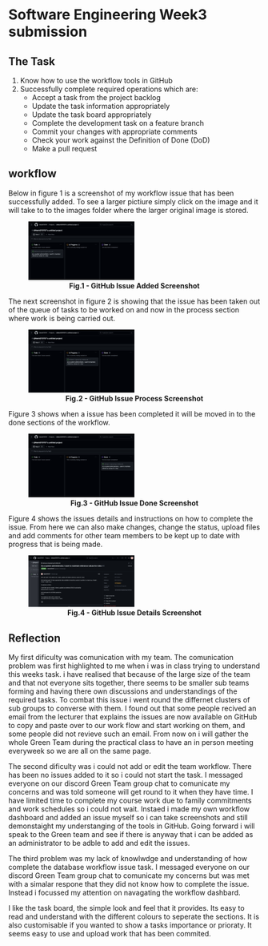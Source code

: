 # Software Engineering Week3 submission


## The Task

1. Know how to use the workflow tools in GitHub
2. Successfully complete required operations which are:
   * Accept a task from the project backlog
   * Update the task information appropriately
   * Update the task board appropriately
   * Complete the development task on a feature branch
   * Commit your changes with appropriate comments
   * Check your work against the Definition of Done (DoD)
   * Make a pull request


## workflow

Below in figure 1 is a screenshot of my workflow issue that has been successfully added.
To see a larger pictiure simply click on the image and it will take to to the images folder
where the larger original image is stored.
<figure>
 <img src="https://github.com/Mark070707/Software-Engineering-Portfolio/blob/main/images/GitHub%20Issue%20Added%20ScreenShot.png" width="50%" height="50%">
 <figcaption align="center"><b>Fig.1 - GitHub Issue Added Screenshot</b></figcaption>
</figure>

 The next screenshot in figure 2 is showing that the issue has been taken out of the queue of tasks
 to be worked on and now in the process section where work is being carried out.
 <figure>
  <img src="https://github.com/Mark070707/Software-Engineering-Portfolio/blob/main/images/GitHub%20In%20Process%20Screenshot.png" width="50%" height="50%">
  <figcaption align="center"><b>Fig.2 - GitHub Issue Process Screenshot</b></figcaption>
 </figure>

 Figure 3 shows when a issue has been completed it will be moved in to the done sections of the workflow.
 <figure>
  <img src="https://github.com/Mark070707/Software-Engineering-Portfolio/blob/main/images/GitHub%20Done%20Screenshot.png" width="50%" height="50%">
  <figcaption align="center"><b>Fig.3 - GitHub Issue Done Screenshot</b></figcaption>
 </figure>

 Figure 4 shows the issues details and instructions on how to complete the issue. From here we can also make changes,
 change the status, upload files and add comments for other team members to be kept up to date with progress that is being made.
 <figure>
  <img src="https://github.com/Mark070707/Software-Engineering-Portfolio/blob/main/images/GitHub%20Issue%20Details%20Screenshot.png" width="50%" height="50%">
  <figcaption align="center"><b>Fig.4 - GitHub Issue Details Screenshot</b></figcaption>
 </figure>

## Reflection

My first dificulty was comunication with my team. The comunication problem was first
highlighted to me when i was in class trying to understand this weeks task. i have realised
that because of the large size of the team and that not everyone sits together, there seems to be
smaller sub teams forming and having there own discussions and understandings of the
required tasks. To combat this issue i went round the differnet clusters of sub groups
to converse with them. I found out that some people recived an email from the lecturer
that explains the issues are now available on GitHub to copy and paste over to our work
flow and start working on them, and some people did not revieve such an email.
From now on i will gather the whole Green Team during the practical class to have an
in person meeting everyweek so we are all on the same page.

The second dificulty was i could not add or edit the team workflow. There has been no issues added
to it so i could not start the task. I messaged everyone on our discord Green Team group chat to comunicate
my concerns and was told someone will get round to it when they have time. I have limited time to complete
my course work due to family commitments and work schedules so i could not wait. Instaed i made my own workflow
dashboard and added an issue myself so i can take screenshots and still demonstaight my understanging of the tools
in GitHub. Going forward i will speak to the Green team and see if there is anyway that i can be added as an
administrator to be adble to add and edit the issues.

The third problem was my lack of knowlwdge and understanding of how complete the database workflow issue task.
I messaged everyone on our discord Green Team group chat to comunicate my concerns but was met with a simalar respone
that they did not know how to complete the issue. Instead i focussed my attention on navagating the workflow dashbard.

I like the task board, the simple look and feel that it provides. Its easy to read and understand with the
different colours to seperate the sections. It is also customisable if you wanted to show a tasks importance or prioraty.
It seems easy to use and upload work that has been commited.



